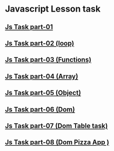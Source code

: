 # Javascript Lesson task

## [Js Task part-01](./Task01/)

## [Js Task part-02 (loop)](./Task02/)

## [Js Task part-03 (Functions)](./Task03/)

## [Js Task part-04 (Array)](./Task04/)

## [Js Task part-05 (Object)](./Task05/)

## [Js Task part-06 (Dom)](./Task06/)

## [Js Task part-07 (Dom Table task)](./Task07/)
## [Js Task part-08 (Dom Pizza App )](./Task08/)